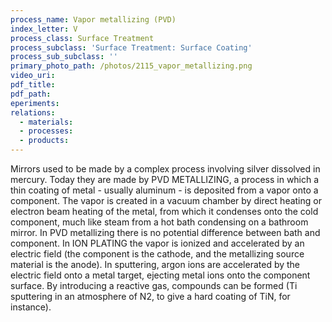 ```yaml
---
process_name: Vapor metallizing (PVD)
index_letter: V
process_class: Surface Treatment
process_subclass: 'Surface Treatment: Surface Coating'
process_sub_subclass: ''
primary_photo_path: /photos/2115_vapor_metallizing.png
video_uri:
pdf_title:
pdf_path:
eperiments:
relations:
  - materials:
  - processes:
  - products:
---
```


Mirrors used to be made by a complex process involving silver dissolved in mercury. Today they are made by PVD METALLIZING, a process in which a thin coating of metal - usually aluminum - is deposited from a vapor onto a component. The vapor is created in a vacuum chamber by direct heating or electron beam heating of the metal, from which it condenses onto the cold component, much like steam from a hot bath condensing on a bathroom mirror. In PVD metallizing there is no potential difference between bath and component. In ION PLATING the vapor is ionized and accelerated by an electric field (the component is the cathode, and the metallizing source material is the anode). In sputtering, argon ions are accelerated by the electric field onto a metal target, ejecting metal ions onto the component surface. By introducing a reactive gas, compounds can be formed (Ti sputtering in an atmosphere of N2, to give a hard coating of TiN, for instance).

